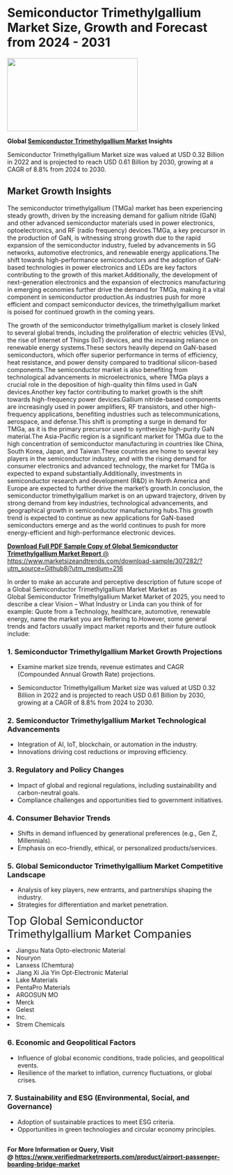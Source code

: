 <H1>Semiconductor Trimethylgallium Market Size, Growth and Forecast from 2024 - 2031</H1><img class="aligncenter size-medium wp-image-584254" src="https://thirdeyenews.in/wp-content/uploads/2024/09/Global-Market-Research-300x168.jpeg" alt="" width="300" height="168" /><p><strong>Global&nbsp;<a href="https://www.marketsizeandtrends.com/download-sample/307282/?utm_source=Github8j?utm_medium=216">Semiconductor Trimethylgallium Market</a> Insights</strong></p><p>Semiconductor Trimethylgallium Market size was valued at USD 0.32 Billion in 2022 and is projected to reach USD 0.61 Billion by 2030, growing at a CAGR of 8.8% from 2024 to 2030.</p><p><h2>Market Growth Insights</h2> <p>The semiconductor trimethylgallium (TMGa) market has been experiencing steady growth, driven by the increasing demand for gallium nitride (GaN) and other advanced semiconductor materials used in power electronics, optoelectronics, and RF (radio frequency) devices.TMGa, a key precursor in the production of GaN, is witnessing strong growth due to the rapid expansion of the semiconductor industry, fueled by advancements in 5G networks, automotive electronics, and renewable energy applications.The shift towards high-performance semiconductors and the adoption of GaN-based technologies in power electronics and LEDs are key factors contributing to the growth of this market.Additionally, the development of next-generation electronics and the expansion of electronics manufacturing in emerging economies further drive the demand for TMGa, making it a vital component in semiconductor production.As industries push for more efficient and compact semiconductor devices, the trimethylgallium market is poised for continued growth in the coming years.</p> <p><a href="#"></a></p> <p>The growth of the semiconductor trimethylgallium market is closely linked to several global trends, including the proliferation of electric vehicles (EVs), the rise of Internet of Things (IoT) devices, and the increasing reliance on renewable energy systems.These sectors heavily depend on GaN-based semiconductors, which offer superior performance in terms of efficiency, heat resistance, and power density compared to traditional silicon-based components.The semiconductor market is also benefiting from technological advancements in microelectronics, where TMGa plays a crucial role in the deposition of high-quality thin films used in GaN devices.Another key factor contributing to market growth is the shift towards high-frequency power devices.Gallium nitride-based components are increasingly used in power amplifiers, RF transistors, and other high-frequency applications, benefiting industries such as telecommunications, aerospace, and defense.This shift is prompting a surge in demand for TMGa, as it is the primary precursor used to synthesize high-purity GaN material.The Asia-Pacific region is a significant market for TMGa due to the high concentration of semiconductor manufacturing in countries like China, South Korea, Japan, and Taiwan.These countries are home to several key players in the semiconductor industry, and with the rising demand for consumer electronics and advanced technology, the market for TMGa is expected to expand substantially.Additionally, investments in semiconductor research and development (R&D) in North America and Europe are expected to further drive the market’s growth.In conclusion, the semiconductor trimethylgallium market is on an upward trajectory, driven by strong demand from key industries, technological advancements, and geographical growth in semiconductor manufacturing hubs.This growth trend is expected to continue as new applications for GaN-based semiconductors emerge and as the world continues to push for more energy-efficient and high-performance electronic devices.</p> <p><a href="#"></p><p><span class=""><strong>Download Full PDF Sample Copy of Global Semiconductor Trimethylgallium Market Report</strong> @ <a href="https://www.marketsizeandtrends.com/download-sample/307282/?utm_source=Github8j?utm_medium=216" target="_blank">https://www.marketsizeandtrends.com/download-sample/307282/?utm_source=Github8j?utm_medium=216</a></span></p><p>In order to make an accurate and perceptive description of future scope of a Global&nbsp;Semiconductor Trimethylgallium Market Market as Global&nbsp;Semiconductor Trimethylgallium Market Market of 2025, you need to describe a clear Vision &ndash; What Industry or Linda can you think of for example: Quote from a Technology, healthcare, automotive, renewable energy, name the market you are Reffering to.However, some general trends and factors usually impact market reports and their future outlook include:</p><h3>1.&nbsp;<strong>Semiconductor Trimethylgallium Market Growth Projections</strong></h3><ul><li>Examine market size trends, revenue estimates and CAGR (Compounded Annual Growth Rate) projections.</li><li><p>Semiconductor Trimethylgallium Market size was valued at USD 0.32 Billion in 2022 and is projected to reach USD 0.61 Billion by 2030, growing at a CAGR of 8.8% from 2024 to 2030.</p></li></ul><h3>2.&nbsp;<strong>Semiconductor Trimethylgallium Market Technological Advancements</strong></h3><ul><li>Integration of AI, IoT, blockchain, or automation in the industry.</li><li>Innovations driving cost reductions or improving efficiency.</li></ul><h3>3.&nbsp;<strong>Regulatory and Policy Changes</strong></h3><ul><li>Impact of global and regional regulations, including sustainability and carbon-neutral goals.</li><li>Compliance challenges and opportunities tied to government initiatives.</li></ul><h3>4.&nbsp;<strong>Consumer Behavior Trends</strong></h3><ul><li>Shifts in demand influenced by generational preferences (e.g., Gen Z, Millennials).</li><li>Emphasis on eco-friendly, ethical, or personalized products/services.</li></ul><h3>5.&nbsp;<strong>Global Semiconductor Trimethylgallium Market Competitive Landscape</strong></h3><ul><li>Analysis of key players, new entrants, and partnerships shaping the industry.</li><li>Strategies for differentiation and market penetration.</li></ul><p data-pm-slice="1 1 []"><span style="color: inherit; font-family: inherit; font-size: 25px;">Top Global Semiconductor Trimethylgallium Market Companies</span></p><div class="" data-test-id=""><p><li>Jiangsu Nata Opto-electronic Material</li><li> Nouryon</li><li> Lanxess (Chemtura)</li><li> Jiang Xi Jia Yin Opt-Electronic Material</li><li> Lake Materials</li><li> PentaPro Materials</li><li> ARGOSUN MO</li><li> Merck</li><li> Gelest</li><li> Inc.</li><li> Strem Chemicals</li></p></div><h3>6.&nbsp;<strong>Economic and Geopolitical Factors</strong></h3><ul><li>Influence of global economic conditions, trade policies, and geopolitical events.</li><li>Resilience of the market to inflation, currency fluctuations, or global crises.</li></ul><h3>7.&nbsp;<strong>Sustainability and ESG (Environmental, Social, and Governance)</strong></h3><ul><li>Adoption of sustainable practices to meet ESG criteria.</li><li>Opportunities in green technologies and circular economy principles.</li></ul><h2><strong style="font-size: 14px;">For More Information or Query, Visit @&nbsp;</strong><a style="background-color: #ffffff; font-size: 14px;" href="https://www.marketsizeandtrends.com/report/semiconductor-trimethylgallium-market/" target="_blank">https://www.verifiedmarketreports.com/product/airport-passenger-boarding-bridge-market</a></h2>